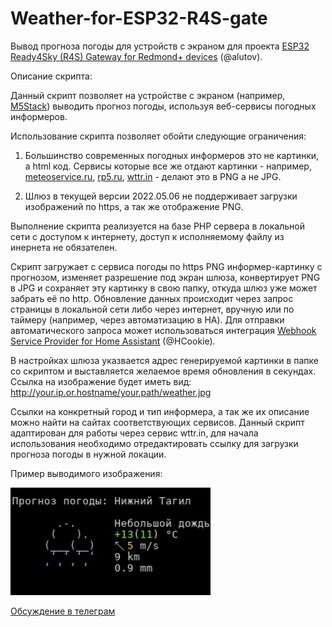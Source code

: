 # Weather-for-ESP32-R4S-gate

Вывод прогноза погоды для устройств с экраном для проекта [ESP32 Ready4Sky (R4S) Gateway for Redmond+ devices](https://github.com/alutov/ESP32-R4sGate-for-Redmond) (@alutov).

  Описание скрипта: 

Данный скрипт позволяет на устройстве с экраном (например, [М5Stack](https://m5stack.com)) выводить прогноз погоды, используя веб-сервисы погодных информеров. 

Использование скрипта позволяет обойти следующие ограничения:

  1. Большинство современных погодных информеров это не картинки, а html код. 
Сервисы которые все же отдают картинки - например, [meteoservice.ru](https://www.meteoservice.ru/), [rp5.ru](https://rp5.ru/), [wttr.in](https://rp5.ru/) - делают это в PNG а не JPG.

  2. Шлюз в текущей версии 2022.05.06 не поддерживает загрузки изображений по https, а так же отображение PNG.

Выполнение скрипта реализуется на базе PHP сервера в локальной сети с доступом к интернету, доступ к исполняемому файлу из инернета не обязателен.

Скрипт загружает с сервиса погоды по https PNG информер-картинку с прогнозом, изменяет разрешение под экран шлюза, конвертирует PNG в JPG и сохраняет эту картинку в свою папку, откуда шлюз уже может забрать её по http.
Обновление данных происходит через запрос страницы в локальной сети либо через интернет, вручную или по таймеру (например, через автоматизацию в HA). 
Для отправки автоматического запроса может использоваться интеграция [Webhook Service Provider for Home Assistant](https://github.com/HCookie/Webhook-Service-home-assistant) (@HCookie).

В настройках шлюза указвается адрес генерируемой картинки в папке со скриптом и выставляется желаемое время обновления в секундах.  
Ссылка на изображение будет иметь вид:
http://your.ip.or.hostname/your.path/weather.jpg

Ссылки на конкретный город и тип информера, а так же их описание можно найти на сайтах соответствующих сервисов.
Данный скрипт адаптирован для работы через сервис wttr.in, для начала использования необходимо отредактировать ссылку для загрузки прогноза погоды в нужной локации.

Пример выводимого изображения:

![PROJECT_PHOTO](https://github.com/artt652/Weather-for-ESP32-R4S-gate/raw/main/weather.jpg)

[Обсуждение в телеграм](https://t.me/ESP32_R4sGate)

